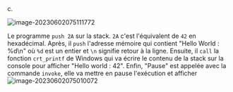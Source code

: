 c.

![image-20230602075111772](..\..\img\image-20230602075111772.png)

Le programme `push 2A` sur la stack. `2A` c'est l'équivalent de `42` en hexadécimal.
Après, il `push` l'adresse mémoire qui contient "Hello World : %d\n" où `%d` est un entier et 
`\n` signifie retour à la ligne.
Ensuite, il `call` la fonction `crt_printf` de Windows qui va écrire le contenu de la stack sur la console pour afficher "Hello world : 42".
Enfin, "Pause" est appelée avec la commande `invoke`, elle va mettre en pause l'exécution et afficher ![image-20230602075010072](..\..\img\image-20230602075010072.png)